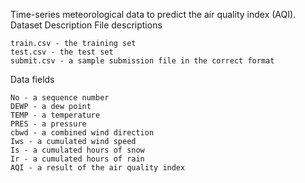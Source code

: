 Time-series meteorological data to predict the air quality index (AQI).
Dataset Description
File descriptions

    train.csv - the training set
    test.csv - the test set
    submit.csv - a sample submission file in the correct format

Data fields

    No - a sequence number
    DEWP - a dew point
    TEMP - a temperature
    PRES - a pressure
    cbwd - a combined wind direction
    Iws - a cumulated wind speed
    Is - a cumulated hours of snow
    Ir - a cumulated hours of rain
    AQI - a result of the air quality index
